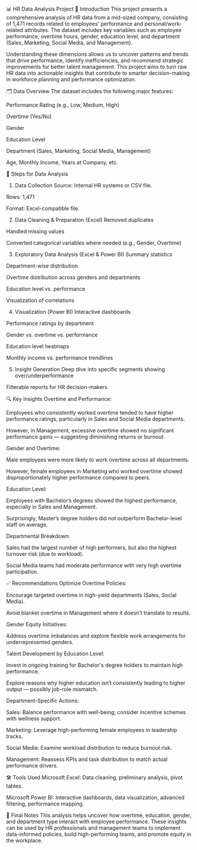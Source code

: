 📊 HR Data Analysis Project
📌 Introduction
This project presents a comprehensive analysis of HR data from a mid-sized company, consisting of 1,471 records related to employees' performance and personal/work-related attributes. The dataset includes key variables such as employee performance, overtime hours, gender, education level, and department (Sales, Marketing, Social Media, and Management).

Understanding these dimensions allows us to uncover patterns and trends that drive performance, identify inefficiencies, and recommend strategic improvements for better talent management. This project aims to turn raw HR data into actionable insights that contribute to smarter decision-making in workforce planning and performance optimization.

🗂️ Data Overview
The dataset includes the following major features:

Performance Rating (e.g., Low, Medium, High)

Overtime (Yes/No)

Gender

Education Level

Department (Sales, Marketing, Social Media, Management)

Age, Monthly Income, Years at Company, etc.

🧭 Steps for Data Analysis
1. Data Collection
Source: Internal HR systems or CSV file.

Rows: 1,471

Format: Excel-compatible file.

2. Data Cleaning & Preparation (Excel)
Removed duplicates

Handled missing values

Converted categorical variables where needed (e.g., Gender, Overtime)

3. Exploratory Data Analysis (Excel & Power BI)
Summary statistics

Department-wise distribution

Overtime distribution across genders and departments

Education level vs. performance

Visualization of correlations

4. Visualization (Power BI)
Interactive dashboards

Performance ratings by department

Gender vs. overtime vs. performance

Education level heatmaps

Monthly income vs. performance trendlines

5. Insight Generation
Deep dive into specific segments showing over/underperformance

Filterable reports for HR decision-makers

🔍 Key Insights
Overtime and Performance:

Employees who consistently worked overtime tended to have higher performance ratings, particularly in Sales and Social Media departments.

However, in Management, excessive overtime showed no significant performance gains — suggesting diminishing returns or burnout.

Gender and Overtime:

Male employees were more likely to work overtime across all departments.

However, female employees in Marketing who worked overtime showed disproportionately higher performance compared to peers.

Education Level:

Employees with Bachelor’s degrees showed the highest performance, especially in Sales and Management.

Surprisingly, Master’s degree holders did not outperform Bachelor-level staff on average.

Departmental Breakdown:

Sales had the largest number of high performers, but also the highest turnover risk (due to workload).

Social Media teams had moderate performance with very high overtime participation.

✅ Recommendations
Optimize Overtime Policies:

Encourage targeted overtime in high-yield departments (Sales, Social Media).

Avoid blanket overtime in Management where it doesn’t translate to results.

Gender Equity Initiatives:

Address overtime imbalances and explore flexible work arrangements for underrepresented genders.

Talent Development by Education Level:

Invest in ongoing training for Bachelor's degree holders to maintain high performance.

Explore reasons why higher education isn’t consistently leading to higher output — possibly job-role mismatch.

Department-Specific Actions:

Sales: Balance performance with well-being; consider incentive schemes with wellness support.

Marketing: Leverage high-performing female employees in leadership tracks.

Social Media: Examine workload distribution to reduce burnout risk.

Management: Reassess KPIs and task distribution to match actual performance drivers.

🛠️ Tools Used
Microsoft Excel:
Data cleaning, preliminary analysis, pivot tables.

Microsoft Power BI:
Interactive dashboards, data visualization, advanced filtering, performance mapping.

📣 Final Notes
This analysis helps uncover how overtime, education, gender, and department type interact with employee performance. These insights can be used by HR professionals and management teams to implement data-informed policies, build high-performing teams, and promote equity in the workplace.

